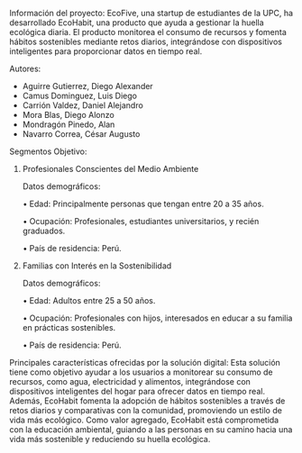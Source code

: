 Información del proyecto:
EcoFive, una startup de estudiantes de la UPC, ha desarrollado EcoHabit, una producto que ayuda a gestionar la huella ecológica diaria. El producto monitorea el consumo de recursos y fomenta hábitos sostenibles mediante retos diarios, integrándose con dispositivos inteligentes para proporcionar datos en tiempo real.

Autores:
- Aguirre Gutierrez, Diego Alexander
- Camus Dominguez, Luis Diego
- Carrión Valdez, Daniel Alejandro
- Mora Blas, Diego Alonzo
- Mondragón Pinedo, Alan
- Navarro Correa, César Augusto


Segmentos Objetivo:
1.	Profesionales Conscientes del Medio Ambiente

    Datos demográficos:

    •	Edad: Principalmente personas que tengan entre 20 a 35 años.
  	
    •	Ocupación: Profesionales, estudiantes universitarios, y recién graduados.
  	
    •	País de residencia: Perú.
  
2.	Familias con Interés en la Sostenibilidad

    Datos demográficos:

    •	Edad: Adultos entre 25 a 50 años.
  	
    •	Ocupación: Profesionales con hijos, interesados en educar a su familia en prácticas sostenibles.
  	
    •	País de residencia: Perú.

Principales características ofrecidas por la solución digital:
Esta solución tiene como objetivo ayudar a los usuarios a monitorear su consumo de recursos, como agua, electricidad y alimentos, integrándose con dispositivos inteligentes del hogar para ofrecer datos en tiempo real. Además, EcoHabit fomenta la adopción de hábitos sostenibles a través de retos diarios y comparativas con la comunidad, promoviendo un estilo de vida más ecológico. Como valor agregado, EcoHabit está comprometida con la educación ambiental, guiando a las personas en su camino hacia una vida más sostenible y reduciendo su huella ecológica.

